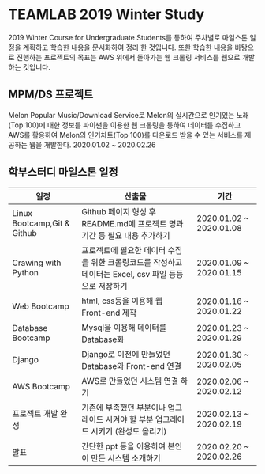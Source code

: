 TEAMLAB 2019 Winter Study
=========================

2019 Winter Course for Undergraduate Students를 통하여 주차별로 마일스톤 일정을 계획하고 학습한 내용을 문서화하여 정리 한 것입니다.
또한 학습한 내용을 바탕으로 진행하는 프로젝트의 목표는 AWS 위에서 돌아가는 웹 크롤링 서비스를 웹으로 개발하는 것입니다.

MPM/DS 프로젝트
-------------------
Melon Popular Music/Download Service로 Melon의 실시간으로 인기있는 노래(Top 100)에 대한 정보를 파이썬을 이용한 웹 크롤링을 통하여 데이터를 수집하고 AWS를 활용하여 Melon의 인기차트(Top 100)를 다운로드 받을 수 있는 서비스를 제공하는 웹을 개발한다. 2020.01.02 ~ 2020.02.26

학부스터디 마일스톤 일정
-------------------
일정|산출물|기간
----|----|----
Linux Bootcamp,Git & Github|Github 페이지 형성 후 README.md에 프로젝트 명과 기간 등 필요 내용 추가하기|2020.01.02 ~ 2020.01.08
Crawing with Python|프로젝트에 필요한 데이터 수집을 위한 크롤링코드를 작성하고 데이터는 Excel, csv 파일 등등으로 저장하기|2020.01.09 ~ 2020.01.15
Web Bootcamp|html, css등을 이용해 웹 Front-end 제작|2020.01.16 ~ 2020.01.22
Database Bootcamp|Mysql을 이용해 데이터를 Database화|2020.01.23 ~ 2020.01.29
Django|Django로 이전에 만들었던 Database와 Front-end 연결|2020.01.30 ~ 2020.02.05
AWS Bootcamp|AWS로 만들었던 시스템 연결 하기|2020.02.06 ~ 2020.02.12
프로젝트 개발 완성|기존에 부족했던 부분이나 업그레이드 시켜야 할 부분 업그레이드 시키기 (완성도 올리기)|2020.02.13 ~ 2020.02.19
발표|간단한 ppt 등을 이용하여 본인이 만든 시스템 소개하기|2020.02.20 ~ 2020.02.26
